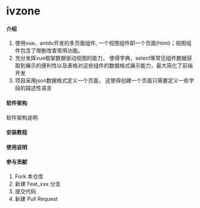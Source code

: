 # ivzone

#### 介绍
1. 使用vue、antdv开发的多页面组件, 一个视图组件即一个页面(html)；视图组件包含了增删改查常用功能。
2. 充分发挥vue框架数据驱动视图的能力， 使得字典，select等常见组件数据获取到展示的便利性以及表格对这些组件的数据格式展示能力，最大简化了前端开发
3. 项目采用json数据格式定义一个页面， 这使得创建一个页面只需要定义一些字段的描述性语言

#### 软件架构
软件架构说明


#### 安装教程


#### 使用说明


#### 参与贡献

1.  Fork 本仓库
2.  新建 Feat_xxx 分支
3.  提交代码
4.  新建 Pull Request

